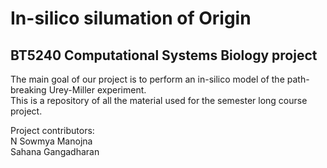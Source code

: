 # In-silico silumation of Origin
## BT5240 Computational Systems Biology project  

The main goal of our project is to perform an in-silico model of the path-breaking Urey-Miller experiment.  
This is a repository of all the material used for the semester long course project.  

Project contributors:  
N Sowmya Manojna  
Sahana Gangadharan
